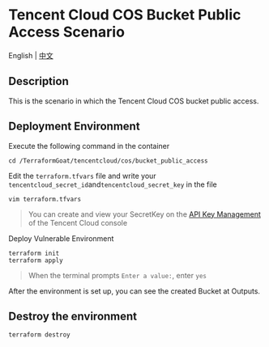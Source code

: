 # Tencent Cloud COS Bucket Public Access Scenario

English | [中文](./README_CN.md)

## Description

This is the scenario in which the Tencent Cloud COS bucket public access.

## Deployment Environment

Execute the following command in the container

```shell
cd /TerraformGoat/tencentcloud/cos/bucket_public_access
```

Edit the `terraform.tfvars` file and write your `tencentcloud_secret_id`and`tencentcloud_secret_key` in the file

```shell
vim terraform.tfvars
```

> You can create and view your SecretKey on the [API Key Management](https://console.cloud.tencent.com/cam/capi) of the Tencent Cloud console

Deploy Vulnerable Environment

```shell
terraform init
terraform apply
```

> When the terminal prompts `Enter a value:`, enter `yes`

After the environment is set up, you can see the created Bucket at Outputs.

## Destroy the environment

```shell
terraform destroy
```
